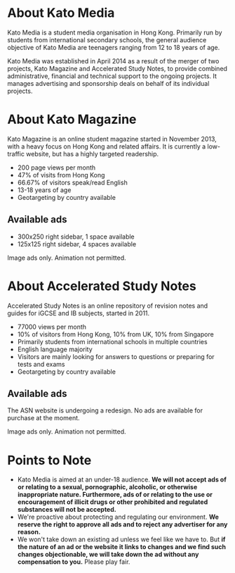 # About Kato Media

Kato Media is a student media organisation in Hong Kong. Primarily run by students from international secondary schools, the general audience objective of Kato Media are teenagers ranging from 12 to 18 years of age.

Kato Media was established in April 2014 as a result of the merger of two projects, Kato Magazine and Accelerated Study Notes, to provide combined administrative, financial and technical support to the ongoing projects. It manages advertising and sponsorship deals on behalf of its individual projects.

# About Kato Magazine

Kato Magazine is an online student magazine started in November 2013, with a heavy focus on Hong Kong and related affairs. It is currently a low-traffic website, but has a highly targeted readership.

- 200 page views per month
- 47% of visits from Hong Kong
- 66.67% of visitors speak/read English
- 13-18 years of age
- Geotargeting by country available

## Available ads
- 300x250 right sidebar, 1 space available
- 125x125 right sidebar, 4 spaces available

Image ads only. Animation not permitted.

# About Accelerated Study Notes

Accelerated Study Notes is an online repository of revision notes and guides for iGCSE and IB subjects, started in 2011.

- 77000 views per month
- 10% of visitors from Hong Kong, 10% from UK, 10% from Singapore
- Primarily students from international schools in multiple countries
- English language majority
- Visitors are mainly looking for answers to questions or preparing for tests and exams
- Geotargeting by country available

## Available ads
The ASN website is undergoing a redesign. No ads are available for purchase at the moment.

Image ads only. Animation not permitted.

# Points to Note

- Kato Media is aimed at an under-18 audience. **We will not accept ads of or relating to a sexual, pornographic, alcoholic, or otherwise inappropriate nature. Furthermore, ads of or relating to the use or encouragement of illicit drugs or other prohibited and regulated substances will not be accepted.**
- We're proactive about protecting and regulating our environment. **We reserve the right to approve all ads and to reject any advertiser for any reason.**
- We won't take down an existing ad unless we feel like we have to. But **if the nature of an ad or the website it links to changes and we find such changes objectionable, we will take down the ad without any compensation to you.** Please play fair.